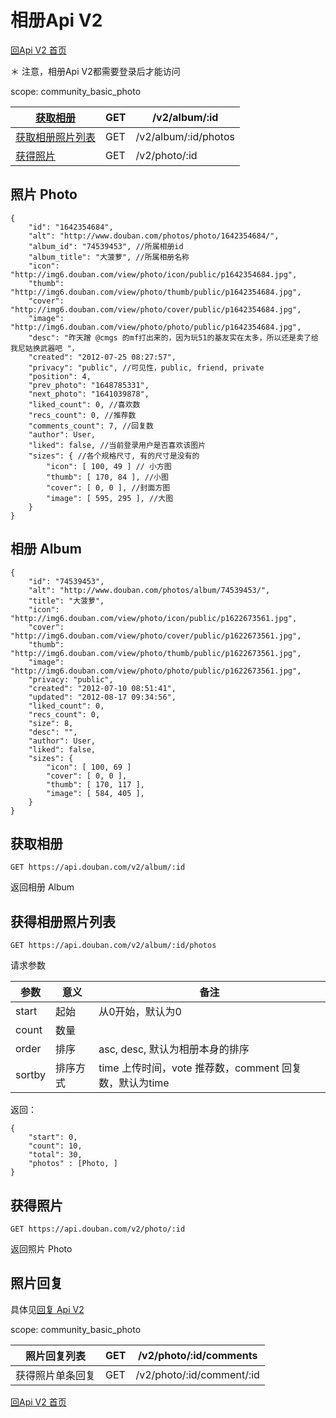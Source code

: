 # 相册Api V2

[回Api V2 首页](readme.md)

＊ 注意，相册Api V2都需要登录后才能访问

scope: community_basic_photo

| [获取相册](#get_album) | GET  | /v2/album/:id        |
| ------------------------------------------------------------ | ---- | -------------------- |
| [获取相册照片列表](#photo_list) | GET  | /v2/album/:id/photos |
| [获得照片](#get_photo) | GET  | /v2/photo/:id        |

## 照片 Photo

```
{
    "id": "1642354684",
    "alt": "http://www.douban.com/photos/photo/1642354684/",
    "album_id": "74539453", //所属相册id
    "album_title": "大菠萝", //所属相册名称
    "icon": "http://img6.douban.com/view/photo/icon/public/p1642354684.jpg",
    "thumb": "http://img6.douban.com/view/photo/thumb/public/p1642354684.jpg",
    "cover": "http://img6.douban.com/view/photo/cover/public/p1642354684.jpg",
    "image": "http://img6.douban.com/view/photo/photo/public/p1642354684.jpg",
    "desc": "昨天蹭 @cmgs 的mf打出来的，因为玩51的基友实在太多，所以还是卖了给我尼姑换武器吧 "，
    "created": "2012-07-25 08:27:57",
    "privacy": "public", //可见性，public, friend, private
    "position": 4,
    "prev_photo": "1648785331",
    "next_photo": "1641039878",
    "liked_count": 0, //喜欢数
    "recs_count": 0, //推荐数
    "comments_count": 7, //回复数
    "author": User,
    "liked": false, //当前登录用户是否喜欢该图片
    "sizes": { //各个规格尺寸, 有的尺寸是没有的
        "icon": [ 100, 49 ] // 小方图
        "thumb": [ 170, 84 ], //小图
        "cover": [ 0, 0 ], //封面方图
        "image": [ 595, 295 ], //大图
    }
}
```

## 相册 Album

```
{
    "id": "74539453",
    "alt": "http://www.douban.com/photos/album/74539453/",
    "title": "大菠萝",
    "icon": "http://img6.douban.com/view/photo/icon/public/p1622673561.jpg",
    "cover": "http://img6.douban.com/view/photo/cover/public/p1622673561.jpg",
    "thumb": "http://img6.douban.com/view/photo/thumb/public/p1622673561.jpg",
    "image": "http://img6.douban.com/view/photo/photo/public/p1622673561.jpg",
    "privacy: "public",
    "created": "2012-07-10 08:51:41",
    "updated": "2012-08-17 09:34:56",
    "liked_count": 0,
    "recs_count": 0,
    "size": 8,
    "desc": "",
    "author": User,
    "liked": false,
    "sizes": {
        "icon": [ 100, 69 ]
        "cover": [ 0, 0 ],
        "thumb": [ 170, 117 ],
        "image": [ 584, 405 ],
    }
}
```

## 获取相册

```
GET https://api.douban.com/v2/album/:id
```

返回相册 Album

## 获得相册照片列表

```
GET https://api.douban.com/v2/album/:id/photos
```

请求参数

| 参数   | 意义     | 备注                                                   |
| ------ | -------- | ------------------------------------------------------ |
| start  | 起始     | 从0开始，默认为0                                       |
| count  | 数量     |                                                        |
| order  | 排序     | asc, desc, 默认为相册本身的排序                        |
| sortby | 排序方式 | time 上传时间，vote 推荐数，comment 回复数，默认为time |

返回：

```
{
    "start": 0,
    "count": 10,
    "total": 30,
    "photos" : [Photo, ]
}
```

## 获得照片

```
GET https://api.douban.com/v2/photo/:id
```

返回照片 Photo

## 照片回复

具体见[回复 Api V2](comment.md)

scope: community_basic_photo

| 照片回复列表     | GET  | /v2/photo/:id/comments    |
| ---------------- | ---- | ------------------------- |
| 获得照片单条回复 | GET  | /v2/photo/:id/comment/:id |

[回Api V2 首页](readme.md)